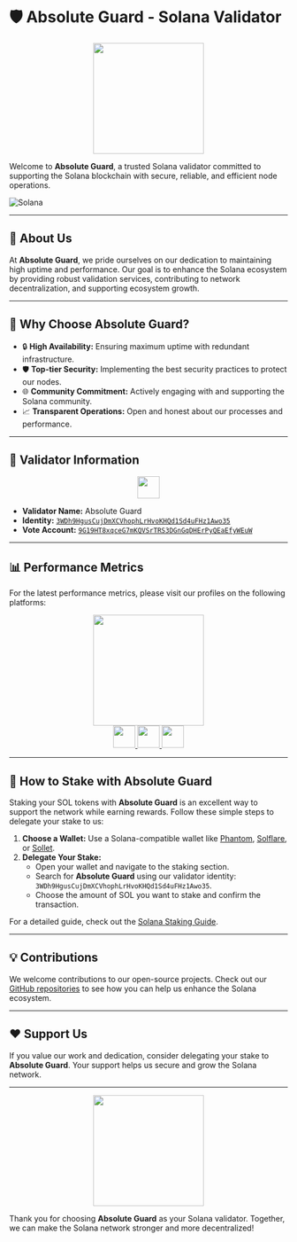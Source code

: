 # 🛡️ Absolute Guard - Solana Validator

<p align="center">
  <img src="https://solana.com/branding/new/exchange-salmon-light.svg" width="200">
</p>

Welcome to **Absolute Guard**, a trusted Solana validator committed to supporting the Solana blockchain with secure, reliable, and efficient node operations.

![Solana](https://img.shields.io/badge/Solana-Mainnet%20Beta-4E44CE?logo=solana&logoColor=white)

---

## 🌟 About Us

At **Absolute Guard**, we pride ourselves on our dedication to maintaining high uptime and performance. Our goal is to enhance the Solana ecosystem by providing robust validation services, contributing to network decentralization, and supporting ecosystem growth.

---

## 🚀 Why Choose Absolute Guard?

- 🔒 **High Availability:** Ensuring maximum uptime with redundant infrastructure.
- 🛡️ **Top-tier Security:** Implementing the best security practices to protect our nodes.
- 🌐 **Community Commitment:** Actively engaging with and supporting the Solana community.
- 📈 **Transparent Operations:** Open and honest about our processes and performance.

---

## 📜 Validator Information

<p align="center">
  <img src="https://explorer.solana.com/favicon.ico" width="40">
</p>

- **Validator Name:** Absolute Guard
- **Identity:** [`3WDh9HgusCujDmXCVhophLrHvoKHQd1Sd4uFHz1Awo35`](https://explorer.solana.com/address/3WDh9HgusCujDmXCVhophLrHvoKHQd1Sd4uFHz1Awo35)
- **Vote Account:** [`9G19HT8xqceG7mKQVSrTRS3DGnGqDHErPyQEaEfyWEuW`](https://explorer.solana.com/address/9G19HT8xqceG7mKQVSrTRS3DGnGqDHErPyQEaEfyWEuW)

---

## 📊 Performance Metrics

For the latest performance metrics, please visit our profiles on the following platforms:

<p align="center">
  <a href="https://solanabeach.io/validator/3WDh9HgusCujDmXCVhophLrHvoKHQd1Sd4uFHz1Awo35">
    <img src="https://solanabeach.io/static/media/logo.8c7bc5a8.svg" width="200">
  </a>
  <br>
  <a href="https://explorer.solana.com/address/3WDh9HgusCujDmXCVhophLrHvoKHQd1Sd4uFHz1Awo35">
    <img src="https://explorer.solana.com/favicon.ico" width="40">
  </a>
  <a href="https://www.validators.app/validators/3WDh9HgusCujDmXCVhophLrHvoKHQd1Sd4uFHz1Awo35">
    <img src="https://www.validators.app/images/favicon-32x32.png" width="40">
  </a>
  <a href="https://stakewiz.com/validators/3WDh9HgusCujDmXCVhophLrHvoKHQd1Sd4uFHz1Awo35">
    <img src="https://stakewiz.com/favicon-32x32.png" width="40">
  </a>
</p>

---

## 📖 How to Stake with Absolute Guard

Staking your SOL tokens with **Absolute Guard** is an excellent way to support the network while earning rewards. Follow these simple steps to delegate your stake to us:

1. **Choose a Wallet:** Use a Solana-compatible wallet like [Phantom](https://phantom.app/), [Solflare](https://solflare.com/), or [Sollet](https://sollet.io/).
2. **Delegate Your Stake:**
   - Open your wallet and navigate to the staking section.
   - Search for **Absolute Guard** using our validator identity: `3WDh9HgusCujDmXCVhophLrHvoKHQd1Sd4uFHz1Awo35`.
   - Choose the amount of SOL you want to stake and confirm the transaction.

For a detailed guide, check out the [Solana Staking Guide](https://docs.solana.com/staking/stake-accounts).

---

## 💡 Contributions

We welcome contributions to our open-source projects. Check out our [GitHub repositories](https://github.com/guard-validator) to see how you can help us enhance the Solana ecosystem.

---

## ❤️ Support Us

If you value our work and dedication, consider delegating your stake to **Absolute Guard**. Your support helps us secure and grow the Solana network.

---

<p align="center">
  <img src="https://solana.com/branding/new/exchange-salmon-light.svg" width="200">
</p>

Thank you for choosing **Absolute Guard** as your Solana validator. Together, we can make the Solana network stronger and more decentralized!
